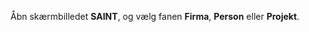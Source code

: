 <!-- markdownlint-disable-file MD041 -->
Åbn skærmbilledet **SAINT**, og vælg fanen **Firma**, **Person** eller **Projekt**.
